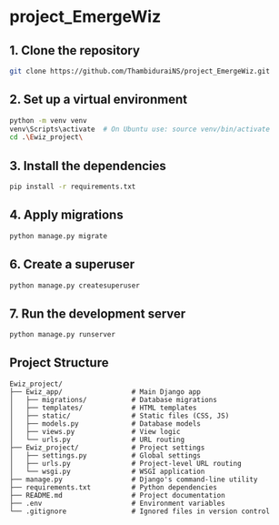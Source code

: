 
# project_EmergeWiz

## 1. Clone the repository

```bash
git clone https://github.com/ThambiduraiNS/project_EmergeWiz.git
```

## 2. Set up a virtual environment

```bash
python -m venv venv
venv\Scripts\activate  # On Ubuntu use: source venv/bin/activate
cd .\Ewiz_project\
```

## 3. Install the dependencies

```bash
pip install -r requirements.txt
```

## 4. Apply migrations

```bash
python manage.py migrate
```

## 6. Create a superuser

```bash
python manage.py createsuperuser
```

## 7. Run the development server

```bash
python manage.py runserver
```

## Project Structure

```
Ewiz_project/
├── Ewiz_app/                 # Main Django app
│   ├── migrations/           # Database migrations
│   ├── templates/            # HTML templates
│   ├── static/               # Static files (CSS, JS)
│   ├── models.py             # Database models
│   ├── views.py              # View logic
│   └── urls.py               # URL routing
├── Ewiz_project/             # Project settings
│   ├── settings.py           # Global settings
│   ├── urls.py               # Project-level URL routing
│   └── wsgi.py               # WSGI application
├── manage.py                 # Django's command-line utility
├── requirements.txt          # Python dependencies
├── README.md                 # Project documentation
├── .env                      # Environment variables
└── .gitignore                # Ignored files in version control
```
